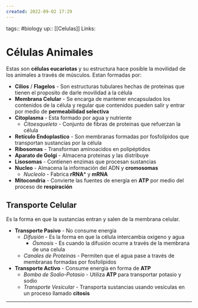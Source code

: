 ```yaml
---
created: 2022-09-02 17:29
---
```

tags:: #biology
up:: [[Celulas]]
Links: 
# Células Animales
Estas son **células eucariotas** y su estructura hace posible la movilidad de los animales a través de músculos. Estan formadas por:
- **Cilios** / **Flagelos** - Son estructuras tubulares hechas de proteinas que tienen el proposito de darle movilidad a la célula
- **Membrana Celular** - Se encarga de mantener encapsulados los contenidos de la célula y regular que contenidos pueden salir y entrar por medio de **permeabilidad selectiva**
- **Citoplasma** - Esta formado por agua y nutriente
	- *Citoesqueleto* - Conjunto de fibras de proteinas que refuerzan la célula
- **Retículo Endoplastico** - Son membranas formadas por fosfolípidos que transportan sustancias por la célula
- **Ribosomas** - Transforman aminoacidos en polipéptidos
- **Aparato de Golgi** - Almacena proteinas y las distribuye
- **Lisosomas** - Contienen enzimas que procesan sustancias
- **Nucleo** - Almacena la información del ADN y **cromosomas**
	- *Nucleolo* - Fabrica **rRNA*** y **mRNA**
- **Mitocondria** - Convierte las fuentes de energía en **ATP** por medio del proceso de **respiración**

## Transporte Celular
Es la forma en que la sustancias entran y salen de la membrana celular.
- **Transporte Pasivo** - No consume energía
	- *Difusión* - Es la forma en que la célula intercambia oxigeno y agua
		- *Ósmosis* - Es cuando la difusión ocurre a través de la membrana de una celula
	- *Canales de Proteinas* - Permiten que el agua pase a través de membranas formadas por fosfolípidos
- **Transporte Activo** - Consume energía en forma de **ATP**
	- *Bomba de Sodio-Potasio* - Utiliza **ATP** para transportar potasio y sodio
	- *Transporte Vesicular* - Transporta sustancias usando vesiculas en un proceso llamado **citosis**
___
